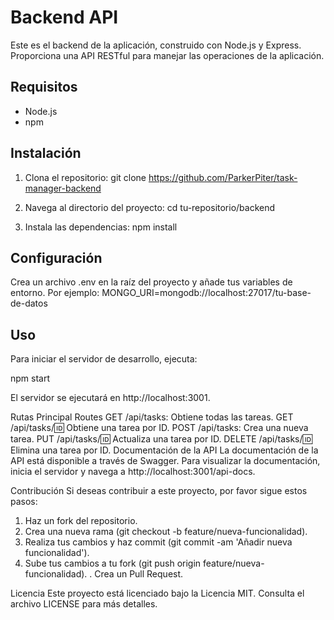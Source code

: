 # Backend API

Este es el backend de la aplicación, construido con Node.js y Express. Proporciona una API RESTful para manejar las operaciones de la aplicación.

## Requisitos

- Node.js
- npm

## Instalación

1. Clona el repositorio:
   git clone https://github.com/ParkerPiter/task-manager-backend

2. Navega al directorio del proyecto:
   cd tu-repositorio/backend

3. Instala las dependencias: 
   npm install

## Configuración

Crea un archivo .env en la raíz del proyecto y añade tus variables de entorno. Por ejemplo:
MONGO_URI=mongodb://localhost:27017/tu-base-de-datos

## Uso

Para iniciar el servidor de desarrollo, ejecuta:

npm start

El servidor se ejecutará en http://localhost:3001.

Rutas
Principal Routes
GET /api/tasks: Obtiene todas las tareas.
GET /api/tasks/:id: Obtiene una tarea por ID.
POST /api/tasks: Crea una nueva tarea.
PUT /api/tasks/:id: Actualiza una tarea por ID.
DELETE /api/tasks/:id: Elimina una tarea por ID.
Documentación de la API
La documentación de la API está disponible a través de Swagger. Para visualizar la documentación, inicia el servidor y navega a http://localhost:3001/api-docs.

Contribución
Si deseas contribuir a este proyecto, por favor sigue estos pasos:

1. Haz un fork del repositorio.
2. Crea una nueva rama (git checkout -b feature/nueva-funcionalidad).
3. Realiza tus cambios y haz commit (git commit -am 'Añadir nueva funcionalidad').
4. Sube tus cambios a tu fork (git push origin feature/nueva-funcionalidad).
. Crea un Pull Request.

Licencia
Este proyecto está licenciado bajo la Licencia MIT. Consulta el archivo LICENSE para más detalles.


